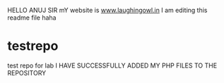 HELLO ANUJ SIR
mY website is www.laughingowl.in
I am editing this readme file haha
# testrepo
test repo for lab
I HAVE SUCCESSFULLY ADDED MY PHP FILES TO THE REPOSITORY
